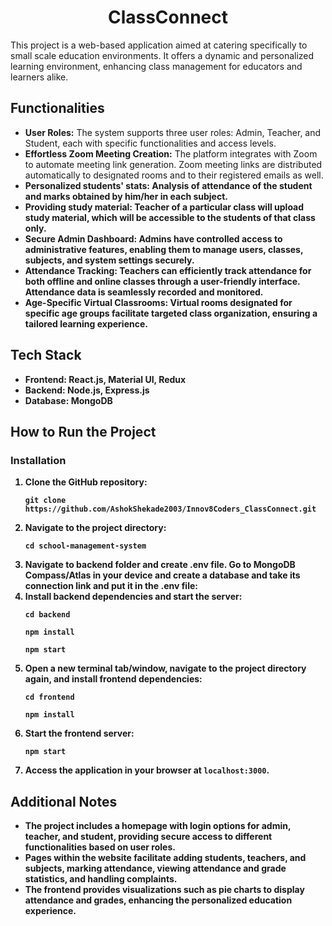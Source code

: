 <!DOCTYPE html>
<html lang="en">
<head>
  <meta charset="UTF-8">
  <meta name="viewport" content="width=device-width, initial-scale=1.0">
  <!--<title>School Management System</title>-->
</head>
<body>
  <h1 align="center">ClassConnect</h1>
  <p>This project is a web-based application aimed at catering specifically to small scale education environments. It offers a dynamic and personalized learning environment, enhancing class management for educators and learners alike.</p>

  <h2>Functionalities</h2>
  <ul>
    <li><strong>User Roles:</strong> The system supports three user roles: Admin, Teacher, and Student, each with specific functionalities and access levels.</li>
    <li><strong>Effortless Zoom Meeting Creation:</strong> The platform integrates with Zoom to automate meeting link generation. Zoom meeting links are distributed automatically to designated rooms and to their registered emails as well.</li>
    <li><strong>Personalized students' stats: Analysis of attendance of the student and marks obtained by him/her in each subject.</li>
    <li><strong>Providing study material: Teacher of a particular class will upload study material, which will be accessible to the students of that class only.</li>
    <li><strong>Secure Admin Dashboard:</strong> Admins have controlled access to administrative features, enabling them to manage users, classes, subjects, and system settings securely.</li>
    <li><strong>Attendance Tracking:</strong> Teachers can efficiently track attendance for both offline and online classes through a user-friendly interface. Attendance data is seamlessly recorded and monitored.</li>
    <li><strong>Age-Specific Virtual Classrooms:</strong> Virtual rooms designated for specific age groups facilitate targeted class organization, ensuring a tailored learning experience.</li>
    
  </ul>

  <h2>Tech Stack</h2>
  <ul>
    <li><strong>Frontend:</strong> React.js, Material UI, Redux</li>
    <li><strong>Backend:</strong> Node.js, Express.js</li>
    <li><strong>Database:</strong> MongoDB</li>
  </ul>

  <h2>How to Run the Project</h2>
  <h3>Installation</h3>
  <ol>
    <li>Clone the GitHub repository:</li>
    <pre><code>git clone https://github.com/AshokShekade2003/Innov8Coders_ClassConnect.git</code></pre>
    <li>Navigate to the project directory:</li>
    <pre><code>cd school-management-system</code></pre>
    <li>Navigate to backend folder and create .env file. Go to MongoDB Compass/Atlas in your device and create a database and take its connection link and put it in the .env file:</li>
    <li>Install backend dependencies and start the server:</li>
    <pre><code>cd backend</code></pre>
    <pre><code>npm install</code></pre>
    <pre><code>npm start</code></pre>
    <li>Open a new terminal tab/window, navigate to the project directory again, and install frontend dependencies:</li>
    <pre><code>cd frontend</code></pre>
    <pre><code>npm install</code></pre>
    <li>Start the frontend server:</li>
    <pre><code>npm start</code></pre>
    <li>Access the application in your browser at <code>localhost:3000</code>.</li>
  </ol>

  <h2>Additional Notes</h2>
  <ul>
    <li>The project includes a homepage with login options for admin, teacher, and student, providing secure access to different functionalities based on user roles.</li>
    <li>Pages within the website facilitate adding students, teachers, and subjects, marking attendance, viewing attendance and grade statistics, and handling complaints.</li>
    <li>The frontend provides visualizations such as pie charts to display attendance and grades, enhancing the personalized education experience.</li>
  </ul>

</body>
</html>
